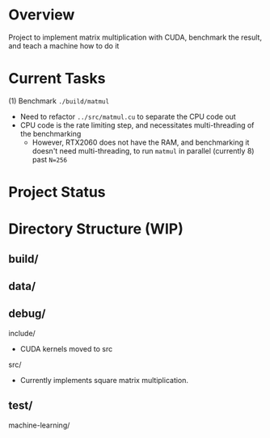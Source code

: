 # Overview
Project to implement matrix multiplication with CUDA, benchmark the result, and teach a machine how to do it

# Current Tasks
(1) Benchmark `./build/matmul`
- Need to refactor `../src/matmul.cu` to separate the CPU code out
- CPU code is the rate limiting step, and necessitates multi-threading of the benchmarking
    - However, RTX2060 does not have the RAM, and benchmarking it doesn't need multi-threading, to run `matmul` in parallel (currently 8) past `N=256` 

# Project Status

# Directory Structure (WIP)
build/
-

data/
- 

debug/
- 

include/
- CUDA kernels moved to src

src/
- Currently implements square matrix multiplication. 

test/
-

machine-learning/
